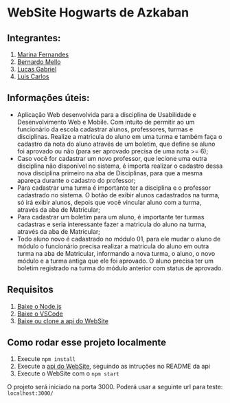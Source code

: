 # WebSite Hogwarts de Azkaban

## Integrantes:
1. [Marina Fernandes](https://github.com/marileite96) 
2. [Bernardo Mello](https://github.com/bmlogs64)
3. [Lucas Gabriel](https://github.com/lgmro)
4. [Luis Carlos](https://github.com/Luis1988xp)

## Informações úteis:
- Aplicação Web desenvolvida para a disciplina de Usabilidade e Desenvolvimento Web e Mobile. Com intuito de permitir ao um funcionário da escola cadastrar alunos, professores, turmas e disciplinas. Realize a matricula do aluno em uma turma e também faça o cadastro da nota do aluno através de um boletim, que define se aluno foi aprovado ou não (para ser aprovado precisa de uma nota >= 6);
- Caso você for cadastrar um novo professor, que lecione uma outra disciplina não disponível no sistema, é importa realizar o cadastro dessa nova disciplina primeiro na aba de Disciplinas, para que a mesma apareça durante o cadastro do professor;
- Para cadastrar uma turma é importante ter a disciplina e o professor cadastrado no sistema. O botão de exibir alunos cadastrados na turma, só irá exibir alunos, depois que você vincular aluno com a turma, através da aba de Matricular;
- Para cadastrar um boletim para um aluno, é importante ter turmas cadastras e seria interessante fazer a matricula do aluno na turma, através da aba de Matricular;
- Todo aluno novo é cadastrado no módulo 01, para ele mudar o aluno de módulo o funcionário precisa realizar a matricula do aluno em outra turma na aba de Matricular, informando a nova turma, o aluno, o novo módulo e a turma antiga que ele foi aprovado. O aluno precisa ter um boletim registrado na turma do módulo anterior com status de aprovado. 

## Requisitos
1. [Baixe o Node.js](https://nodejs.org/en/)
2. [Baixe o VSCode](https://code.visualstudio.com/)
3. [Baixe ou clone a api do WebSite](https://github.com/lgmro/Usabilidade_API_Escola)


## Como rodar esse projeto localmente
1. Execute `npm install`
2. Execute a [api do WebSite](https://github.com/lgmro/Usabilidade_API_Escola), seguindo as intruções no README da api
2. Execute o WebSite com o `npm start`

O projeto será iniciado na porta 3000. Poderá usar a seguinte url para teste: `localhost:3000/`